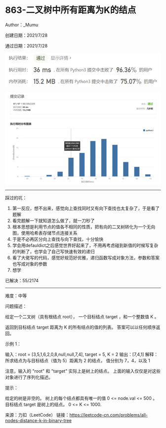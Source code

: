 # 863-二叉树中所有距离为K的结点

Author：_Mumu

创建日期：2021/7/28

通过日期：2021/7/28

![](./通过截图2.jpg)

![](./通过截图1.jpg)

*****

踩过的坑：

1. 第一反应，想不出来，感觉向上查找同时又有向下查找也太复杂了，于是看了题解
2. 看完题解一下就知道怎么做了，就一刀秒了
3. 根本思想是利用节点的值各不相同的性质，把有向的二叉树转化为一个无向图，使用哈希表存储节点连接关系
4. 于是不必再区分向上查找与向下查找，十分愉快
5. 学会用defauldict之后感觉世界好起来了，不用再考虑碰到新值的时候写复杂的判断了，也学会了自己写快速有效的递归
6. 看了大佬写的代码，感觉好规范好优雅，递归函数写成对象方法，参数和答案也写成对象的参数
7. 想学

已解决：55/2174

*****

难度：中等

问题描述：

给定一个二叉树（具有根结点 root）， 一个目标结点 target ，和一个整数值 K 。

返回到目标结点 target 距离为 K 的所有结点的值的列表。 答案可以以任何顺序返回。

 

示例 1：

输入：root = [3,5,1,6,2,0,8,null,null,7,4], target = 5, K = 2
输出：[7,4,1]
解释：
所求结点为与目标结点（值为 5）距离为 2 的结点，
值分别为 7，4，以及 1



注意，输入的 "root" 和 "target" 实际上是树上的结点。
上面的输入仅仅是对这些对象进行了序列化描述。


提示：

给定的树是非空的。
树上的每个结点都具有唯一的值 0 <= node.val <= 500 。
目标结点 target 是树上的结点。
0 <= K <= 1000.

来源：力扣（LeetCode）
链接：https://leetcode-cn.com/problems/all-nodes-distance-k-in-binary-tree